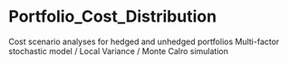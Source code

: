 # Portfolio_Cost_Distribution
Cost scenario analyses for hedged and unhedged portfolios 
Multi-factor stochastic model / Local Variance / Monte Calro simulation

